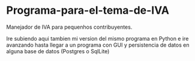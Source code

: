 # Programa-para-el-tema-de-IVA
Manejador de IVA para pequenhos contribuyentes.

Ire subiendo aqui tambien mi version del mismo programa en Python e ire avanzando hasta llegar a un programa con GUI y persistencia de datos en alguna base de datos (Postgres o SqlLite)
